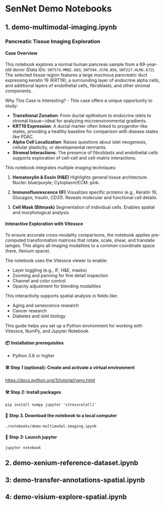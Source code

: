 # SenNet Demo Notebooks


## 1. demo-multimodal-imaging.ipynb

### Pancreatic Tissue Imaging Exploration

#### Case Overview

This notebook explores a normal human pancreas sample from a 69-year-old donor (Data IDs: `SNT574.MMQC.683`, `SNT594.JCFN.856`, `SNT227.HLMG.672`). The selected tissue region features a large mucinous pancreatic duct expressing keratin 19 (KRT19), a surrounding layer of endocrine alpha cells, and additional layers of endothelial cells, fibroblasts, and other stromal components.

Why This Case is Interesting? - This case offers a unique opportunity to study:

- **Transitional Zonation**: From ductal epithelium to endocrine islets to stromal tissue—ideal for analyzing microenvironmental gradients.
- **KRT19 Expression**: A ductal marker often linked to progenitor-like states, providing a healthy baseline for comparison with disease states like PDAC.
- **Alpha Cell Localization**: Raises questions about islet neogenesis, cellular plasticity, or developmental remnants.
- **Stromal Interactions**: The presence of fibroblasts and endothelial cells supports exploration of cell-cell and cell-matrix interactions.

This notebook integrates multiple imaging techniques:

1. **Hematoxylin & Eosin (H&E)** Highlights general tissue architecture. Nuclei: blue/purple; Cytoplasm/ECM: pink.

2. **Immunofluorescence (IF)** Visualizes specific proteins (e.g., Keratin 19, Glucagon, Insulin, CD31). Reveals molecular and functional cell details.

3. **Cell Mask (Bitmask)** Segmentation of individual cells. Enables spatial and morphological analysis.

#### Interactive Exploration with Vitessce

To ensure accurate cross-modality comparisons, the notebook applies pre-computed transformation matrices that rotate, scale, shear, and translate iamges. This aligns all imaging modalities to a common coordinate space (here, Xenium space).

The notebook uses the Vitessce viewer to enable:

- Layer toggling (e.g., IF, H&E, masks)
- Zooming and panning for fine detail inspection
- Channel and color control
- Opacity adjustment for blending modalities

This interactivity supports spatial analysis in fields like:

- Aging and senescence research
- Cancer research
- Diabetes and islet biology

This guide helps you set up a Python environment for working with Vitessce, NumPy, and Jupyter Notebook.

#### 📦 Installation prerequisites

- Python 3.8 or higher

#### 🛠️ Step 1 (optional): Create and activate a virtual environment

https://docs.python.org/3/tutorial/venv.html

#### 🛠️ Step 2: Install packages

    pip install numpy jupyter 'vitessce[all]'

#### 💾 Step 3. Download the notebook to a local computer

    ./notebooks/demo-multimodal-imaging.ipynb

#### 🚀 Step 3: Launch jupyter

    jupyter notebook



## 2. demo-xenium-reference-dataset.ipynb


## 3: demo-transfer-annotations-spatial.ipynb


## 4: demo-visium-explore-spatial.ipynb
